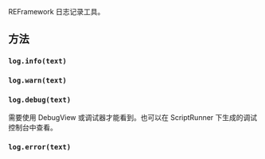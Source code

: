 REFramework 日志记录工具。

## 方法
### `log.info(text)`
### `log.warn(text)`
### `log.debug(text)`
需要使用 DebugView 或调试器才能看到。也可以在 ScriptRunner 下生成的调试控制台中查看。
### `log.error(text)`